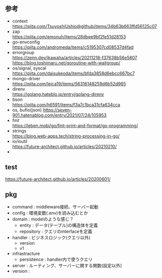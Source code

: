 ## 参考
 - context  
    https://qiita.com/TsuyoshiUshio@github/items/34b63b663ffd56125c07  
 - zap  
    https://qiita.com/emonuh/items/28dbee9bf2fe51d28153  
 - go-envconfig  
    https://qiita.com/andromeda/items/c5195307cd08537d4fad  
 - errorgroup  
    https://zenn.dev/ikawaha/articles/20211218-f37638b56e5807  
    https://blog.toshimaru.net/goroutine-with-waitgroup/  
 - os/signal, syscal  
    https://qiita.com/daisukeoda/items/bfda3858d6ebcc667bc7  
 - mongo-driver  
    https://qiita.com/leica19/items/56316148259d6b52d965  
 - direnv  
    https://golang.hateblo.jp/entry/golang-direnv  
 - bson  
    https://qiita.com/h6591/items/f3a7c1bca31cfa634cca  
- os, bufio(json)
    https://seven-901.hatenablog.com/entry/2021/07/24/105953  
- fmt  
    https://leben.mobi/go/fmt-print-and-format/go-programming/  
- strings  
    https://blog.web-apps.tech/string-processing-in-go/  
- io/ioutil   
   https://future-architect.github.io/articles/20210210/  
-  
## test  
   https://future-architect.github.io/articles/20200601/

    

## pkg
 - command     : middleware接続、サーバー起動  
 - config      : 環境変数(.env)を読み込むとか
 - domain      : modelのような感じ？
    - entity : データ(テーブル)の構造体を定義  
    - repository : クエリのinterfaceを定義  
 - handler : ビジネスロジック(クエリ以外)  
     - version  
     - v1  
 - infrastracture  
     - persistence : handler内で使うクエリ  
 - server      :  ルーティング、サーバーに関する関数(設定以外)  
 - version     :  